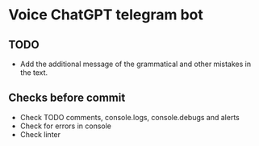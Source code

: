 # Voice ChatGPT telegram bot

## TODO

* Add the additional message of the grammatical and other mistakes in the text.

## Checks before commit

* Check TODO comments, console.logs, console.debugs and alerts
* Check for errors in console
* Check linter
